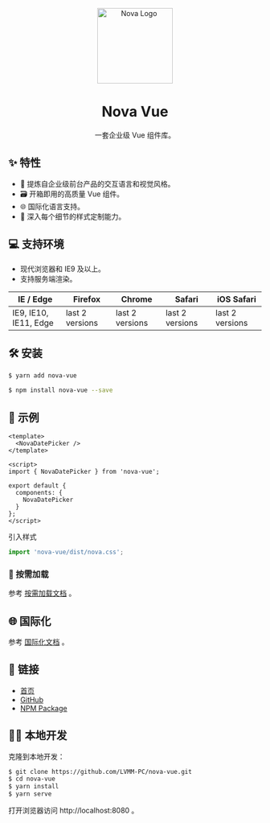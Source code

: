 <p align="center">
<img width="150" src="http://oss.em2046.com/nova-vue/nova-logo.svg" alt="Nova Logo">
</p>

<h1 align="center">Nova Vue</h1>

<div align="center">

一套企业级 Vue 组件库。

</div>

## ✨ 特性

- 🏢 提炼自企业级前台产品的交互语言和视觉风格。
- 🗃️ 开箱即用的高质量 Vue 组件。
- 🌐 国际化语言支持。
- 📐 深入每个细节的样式定制能力。

## 💻 支持环境

- 现代浏览器和 IE9 及以上。
- 支持服务端渲染。

| IE / Edge             | Firefox         | Chrome          | Safari          | iOS Safari      |
| --------------------- | --------------- | --------------- | --------------- | --------------- |
| IE9, IE10, IE11, Edge | last 2 versions | last 2 versions | last 2 versions | last 2 versions |

## 🛠️ 安装

```bash
$ yarn add nova-vue
```

```bash
$ npm install nova-vue --save
```

## 🧭 示例

```vue
<template>
  <NovaDatePicker />
</template>

<script>
import { NovaDatePicker } from 'nova-vue';

export default {
  components: {
    NovaDatePicker
  }
};
</script>
```

引入样式

```js
import 'nova-vue/dist/nova.css';
```

### 🍃 按需加载

参考 [按需加载文档](http://nova-vue.em2046.com/#%E6%8C%89%E9%9C%80%E5%8A%A0%E8%BD%BD) 。

## 🌐 国际化

参考 [国际化文档](http://nova-vue.em2046.com/i18n) 。

## 🔗 链接

- [首页](http://nova-vue.em2046.com/)
- [GitHub](https://github.com/LVMM-PC/nova-vue)
- [NPM Package](https://www.npmjs.com/package/nova-vue)

## 👨‍💻 本地开发

克隆到本地开发：

```bash
$ git clone https://github.com/LVMM-PC/nova-vue.git
$ cd nova-vue
$ yarn install
$ yarn serve
```

打开浏览器访问 http://localhost:8080 。
